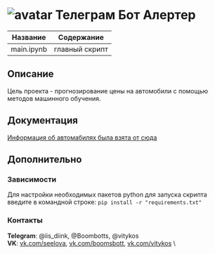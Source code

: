 #                ![avatar](https://sun1-13.userapi.com/s/v1/ig2/1r0-byxqFwdntyCx2i6Cxc7zn4yTw9oRDkcLqX789qs6OY9_IBqz2P08wtzp6K35BK9K_cJ-MtI9TyCBczcNCIWF.jpg?size=50x50&amp;quality=96&amp;crop=176,90,541,541&amp;ava=1)                                                    Телеграм Бот Алертер                             

Название            | Содержание
----------------    |----------------------
main.ipynb             | главный скрипт

##                                                                    Описание

Цель проекта - прогнозирование цены на автомобили с помощью методов машинного обучения.


##                                                                    Документация

  [Информация об автомабилях была взята от сюда](https://www.avito.ru)
  
  
##                                                                    Дополнительно
###                                                                   Зависимости

  Для настройки необходимых пакетов python для запуска скрипта введите в командной строке:
  `pip install -r "requirements.txt"`
  
  
  
  
  
  
###                                                                    Контакты


  **Telegram**: @iis_diink, @Boombotts, @vitykos \
  **VK**: [vk.com/seelova](https://vk.com/iss_diink), [vk.com/boomsbott](https://vk.com/boomsbott), [vk.com/vitykos](https://vk.com/vitykos) \
  
  

